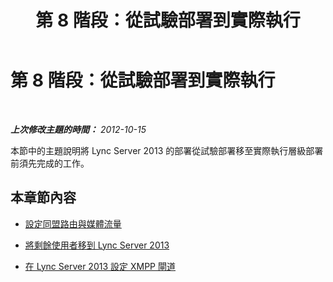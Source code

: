 ﻿---
title: 第 8 階段：從試驗部署到實際執行
TOCTitle: 第 8 階段：從試驗部署到實際執行
ms:assetid: 00b22ecf-0e28-4bde-8f75-2e82c5e2e718
ms:mtpsurl: https://technet.microsoft.com/zh-tw/library/JJ687954(v=OCS.15)
ms:contentKeyID: 49889918
ms.date: 08/10/2015
mtps_version: v=OCS.15
ms.translationtype: HT
---

# 第 8 階段：從試驗部署到實際執行

 

_**上次修改主題的時間：** 2012-10-15_

本節中的主題說明將 Lync Server 2013 的部署從試驗部署移至實際執行層級部署前須先完成的工作。

## 本章節內容

  - [設定同盟路由與媒體流量](configure-federation-routes-and-media-traffic_1.md)

  - [將剩餘使用者移到 Lync Server 2013](move-remaining-users-to-lync-server-2013_1.md)

  - [在 Lync Server 2013 設定 XMPP 閘道](configure-xmpp-gateway-on-lync-server-2013_1.md)


